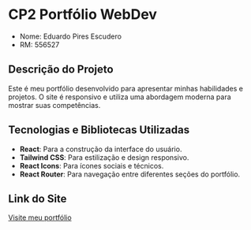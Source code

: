 # CP2 Portfólio WebDev
- Nome: Eduardo Pires Escudero
- RM: 556527

## Descrição do Projeto
Este é meu portfólio desenvolvido para apresentar minhas habilidades e projetos. O site é responsivo e utiliza uma abordagem moderna para mostrar suas competências.

## Tecnologias e Bibliotecas Utilizadas
- **React**: Para a construção da interface do usuário.
- **Tailwind CSS**: Para estilização e design responsivo.
- **React Icons**: Para ícones sociais e técnicos.
- **React Router**: Para navegação entre diferentes seções do portfólio.

## Link do Site
[Visite meu portfólio](https://eduardo-portfolio-cp2.vercel.app/)
